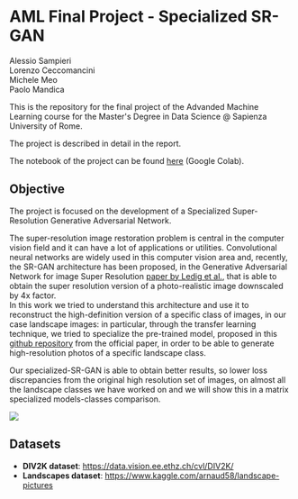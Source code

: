 # AML Final Project - Specialized SR-GAN

Alessio Sampieri  
Lorenzo Ceccomancini  
Michele Meo  
Paolo Mandica

This is the repository for the final project of the Advanded Machine Learning course for the Master's Degree in Data Science @ Sapienza University of Rome.

The project is described in detail in the report.

The notebook of the project can be found [here](https://colab.research.google.com/drive/1zu3-bMXEdxpidi2KKgA8f87QoRD9tUmB?usp=sharing) (Google Colab).

## Objective

The project is focused on the development of a Specialized Super-Resolution Generative Adversarial Network.

The super-resolution image restoration problem is central in the computer vision field and it can have a lot of applications or utilities. Convolutional neural networks are widely used in this computer vision area and, recently, the SR-GAN architecture has been proposed, in the Generative Adversarial Network for image Super Resolution [paper by Ledig et al.](https://arxiv.org/pdf/1609.04802.pdf), that is able to obtain the super resolution version of a photo-realistic image downscaled by 4x factor.  
In this work we tried to understand this architecture and use it to reconstruct the high-definition version of a specific class of images, in our case landscape images: in particular, through the transfer learning technique, we tried to specialize the pre-trained model, proposed in this [github repository](https://github.com/tensorlayer/srgan) from the official paper, in order to be able to generate high-resolution photos of a specific landscape class.

Our specialized-SR-GAN is able to obtain better results, so lower loss discrepancies from the original high resolution set of images, on almost all the landscape classes we have worked on and we will show this in a matrix specialized models-classes comparison.

![](https://paperswithcode.com/media/methods/Screen_Shot_2020-07-19_at_11.13.45_AM_zsF2pa7.png)


## Datasets
- **DIV2K dataset**: https://data.vision.ee.ethz.ch/cvl/DIV2K/
- **Landscapes dataset**: https://www.kaggle.com/arnaud58/landscape-pictures
